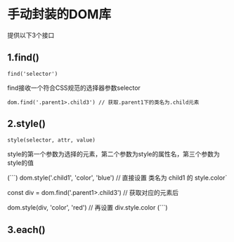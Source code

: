 # 手动封装的DOM库
提供以下3个接口
## 1.find()
`find('selector')`

find接收一个符合CSS规范的选择器参数selector

`dom.find('.parent1>.child3') // 获取.parent1下的类名为.child元素`
## 2.style()
`style(selector, attr, value)`

style的第一个参数为选择的元素，第二个参数为style的属性名，第三个参数为style的值

(```)
dom.style('.child1', 'color', 'blue')  // 直接设置 类名为 child1 的 style.color`

const div = dom.find('.parent1>.child3') // 获取对应的元素后

dom.style(div, 'color', 'red') // 再设置 div.style.color
(```)
## 3.each()